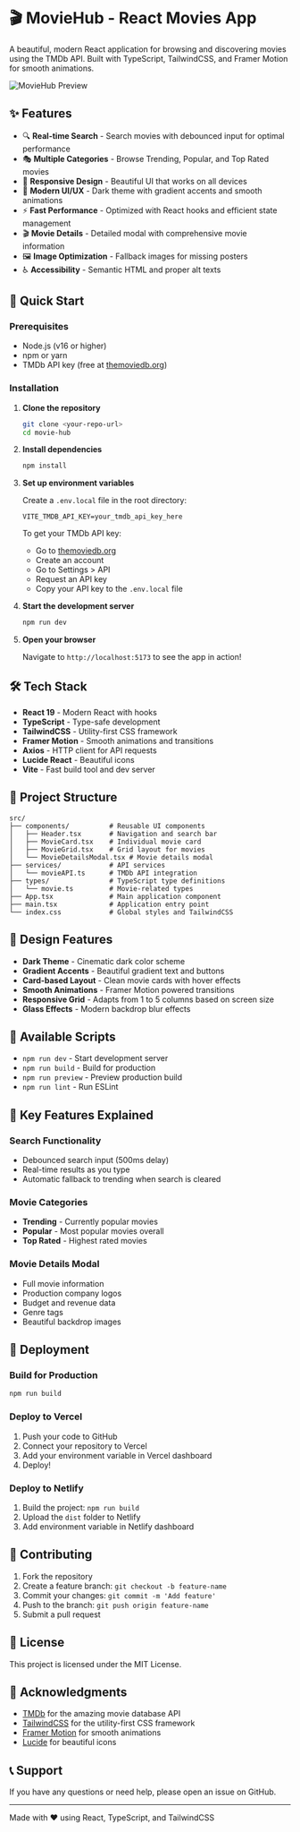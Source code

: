 # 🎬 MovieHub - React Movies App

A beautiful, modern React application for browsing and discovering movies using the TMDb API. Built with TypeScript, TailwindCSS, and Framer Motion for smooth animations.

![MovieHub Preview](https://via.placeholder.com/800x400/1e293b/ffffff?text=MovieHub+Preview)

## ✨ Features

- 🔍 **Real-time Search** - Search movies with debounced input for optimal performance
- 🎭 **Multiple Categories** - Browse Trending, Popular, and Top Rated movies
- 📱 **Responsive Design** - Beautiful UI that works on all devices
- 🎨 **Modern UI/UX** - Dark theme with gradient accents and smooth animations
- ⚡ **Fast Performance** - Optimized with React hooks and efficient state management
- 🎬 **Movie Details** - Detailed modal with comprehensive movie information
- 🖼️ **Image Optimization** - Fallback images for missing posters
- ♿ **Accessibility** - Semantic HTML and proper alt texts

## 🚀 Quick Start

### Prerequisites

- Node.js (v16 or higher)
- npm or yarn
- TMDb API key (free at [themoviedb.org](https://www.themoviedb.org/))

### Installation

1. **Clone the repository**
   ```bash
   git clone <your-repo-url>
   cd movie-hub
   ```

2. **Install dependencies**
   ```bash
   npm install
   ```

3. **Set up environment variables**
   
   Create a `.env.local` file in the root directory:
   ```env
   VITE_TMDB_API_KEY=your_tmdb_api_key_here
   ```

   To get your TMDb API key:
   - Go to [themoviedb.org](https://www.themoviedb.org/)
   - Create an account
   - Go to Settings > API
   - Request an API key
   - Copy your API key to the `.env.local` file

4. **Start the development server**
   ```bash
   npm run dev
   ```

5. **Open your browser**
   
   Navigate to `http://localhost:5173` to see the app in action!

## 🛠️ Tech Stack

- **React 19** - Modern React with hooks
- **TypeScript** - Type-safe development
- **TailwindCSS** - Utility-first CSS framework
- **Framer Motion** - Smooth animations and transitions
- **Axios** - HTTP client for API requests
- **Lucide React** - Beautiful icons
- **Vite** - Fast build tool and dev server

## 📁 Project Structure

```
src/
├── components/          # Reusable UI components
│   ├── Header.tsx       # Navigation and search bar
│   ├── MovieCard.tsx    # Individual movie card
│   ├── MovieGrid.tsx    # Grid layout for movies
│   └── MovieDetailsModal.tsx # Movie details modal
├── services/            # API services
│   └── movieAPI.ts      # TMDb API integration
├── types/               # TypeScript type definitions
│   └── movie.ts         # Movie-related types
├── App.tsx              # Main application component
├── main.tsx             # Application entry point
└── index.css            # Global styles and TailwindCSS
```

## 🎨 Design Features

- **Dark Theme** - Cinematic dark color scheme
- **Gradient Accents** - Beautiful gradient text and buttons
- **Card-based Layout** - Clean movie cards with hover effects
- **Smooth Animations** - Framer Motion powered transitions
- **Responsive Grid** - Adapts from 1 to 5 columns based on screen size
- **Glass Effects** - Modern backdrop blur effects

## 🔧 Available Scripts

- `npm run dev` - Start development server
- `npm run build` - Build for production
- `npm run preview` - Preview production build
- `npm run lint` - Run ESLint

## 🌟 Key Features Explained

### Search Functionality
- Debounced search input (500ms delay)
- Real-time results as you type
- Automatic fallback to trending when search is cleared

### Movie Categories
- **Trending** - Currently popular movies
- **Popular** - Most popular movies overall
- **Top Rated** - Highest rated movies

### Movie Details Modal
- Full movie information
- Production company logos
- Budget and revenue data
- Genre tags
- Beautiful backdrop images

## 🚀 Deployment

### Build for Production
```bash
npm run build
```

### Deploy to Vercel
1. Push your code to GitHub
2. Connect your repository to Vercel
3. Add your environment variable in Vercel dashboard
4. Deploy!

### Deploy to Netlify
1. Build the project: `npm run build`
2. Upload the `dist` folder to Netlify
3. Add environment variable in Netlify dashboard

## 🤝 Contributing

1. Fork the repository
2. Create a feature branch: `git checkout -b feature-name`
3. Commit your changes: `git commit -m 'Add feature'`
4. Push to the branch: `git push origin feature-name`
5. Submit a pull request

## 📝 License

This project is licensed under the MIT License.

## 🙏 Acknowledgments

- [TMDb](https://www.themoviedb.org/) for the amazing movie database API
- [TailwindCSS](https://tailwindcss.com/) for the utility-first CSS framework
- [Framer Motion](https://www.framer.com/motion/) for smooth animations
- [Lucide](https://lucide.dev/) for beautiful icons

## 📞 Support

If you have any questions or need help, please open an issue on GitHub.

---

Made with ❤️ using React, TypeScript, and TailwindCSS